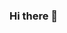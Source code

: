 ### Hi there 👋

<!--
**OMeendes/OMeendes** is a ✨ _special_ ✨ repository because its `README.md` (this file) appears on your GitHub profile.

Here are some ideas to get you started:

- 🌱 I’m currently learning HTML, CSS and JS
- 💬 Ask me about ...
- 📫 How to reach me: ...
- 😄 Pronouns: ...
- ⚡ Fun fact: ...
-->
